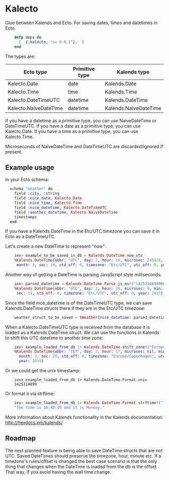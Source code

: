 Kalecto
=======

Glue between Kalends and Ecto.
For saving dates, times and datetimes in Ecto.

```elixir
    defp deps do
      [  {:kalecto, ">= 0.0.1"},  ]
    end
```
The types are:

| Ecto type             | Primitive type             | Kalends type
| ----------------------|----------------------------|---------------------------|
| Kalecto.Date          | date                       | Kalends.Date              |
| Kalecto.Time          | time                       | Kalends.Time              |
| Kalecto.DateTimeUTC   | datetime                   | Kalends.DateTime          |
| Kalecto.NaiveDateTime | datetime                   | Kalends.NaiveDateTime     |

If you have a datetime as a primitive type, you can use NaiveDateTime or DateTimeUTC.
If you have a date as a primitive type, you can use Kalecto.Date.
If you have a time as a primitive type, you can use Kalecto.Time.

Microseconds of NaiveDateTime and DateTimeUTC are discarded/ignored if present.

## Example usage

In your Ecto schema:

```elixir
  schema "weather" do
    field :city, :string
    field :nice_date, Kalecto.Date
    field :nice_time, Kalecto.Time
    field :nice_datetime, Kalecto.DateTimeUTC
    field :another_datetime, Kalecto.NaiveDateTime
    timestamps
  end
```

If you have a Kalends DateTime in the Etc/UTC timezone
you can save it in Ecto as a DateTimeUTC.

Let's create a new DateTime to represent "now":

```elixir
    iex> example_to_be_saved_in_db = Kalends.DateTime.now_utc
    %Kalends.DateTime{abbr: "UTC", day: 2, hour: 16, microsec: 245828, min: 48,
     month: 3, sec: 19, std_off: 0, timezone: "Etc/UTC", utc_off: 0, year: 2015}
```

Another way of getting a DateTime is parsing JavaScript style milliseconds:

```elixir
    iex> parsed_datetime = Kalends.DateTime.Parse.js_ms!("1425314899000")
    %Kalends.DateTime{abbr: "UTC", day: 2, hour: 16, microsec: 0, min: 48, month: 3,
     sec: 19, std_off: 0, timezone: "Etc/UTC", utc_off: 0, year: 2015}
```

Since the field nice_datetime is of the DateTimeUTC type, we can save
Kalends.DateTime structs there if they are in the Etc/UTC timezone:

```elixir
    weather_struct_to_be_saved = %Weather{nice_datetime: parsed_datetime}
```

When a Kalecto.DateTimeUTC type is received from the database it is loaded as a
Kalends.DateTime struct. We can use the functions in Kalends to shift this UTC
datetime to another time zone:

```elixir
    iex> example_loaded_from_db |> Kalends.DateTime.shift_zone!("Europe/Copenhagen")
    %Kalends.DateTime{abbr: "CET", day: 2, hour: 17, microsec: nil, min: 48,
      month: 3, sec: 19, std_off: 0, timezone: "Europe/Copenhagen", utc_off: 3600,
      year: 2015}
```

Or we could get the unix timestamp:

```
    iex> example_loaded_from_db |> Kalends.DateTime.Format.unix
    1425314899
```

Or format it via strftime:

```elixir
    iex> example_loaded_from_db |> Kalends.DateTime.Format.strftime!("The time is %T and it is %A.")
    "The time is 16:48:19 and it is Monday."
```

More information about Kalends functionality in the Kalends documentation: http://hexdocs.pm/kalends/

## Roadmap

The next planned feature is being able to save DateTime structs that are not
UTC. Saved DateTimes should preserve the timezone, hour, minute etc. If a
timezone's rules/offset is changed the best case scenario is that the only
thing that changes when the DateTime is loaded from the db is the offset. That
way, if you avoid having the wall time change.
